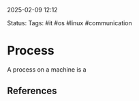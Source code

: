 2025-02-09 12:12

Status:
Tags: #it #os #linux #communication 

# Process 

A process on a machine is a 




## References